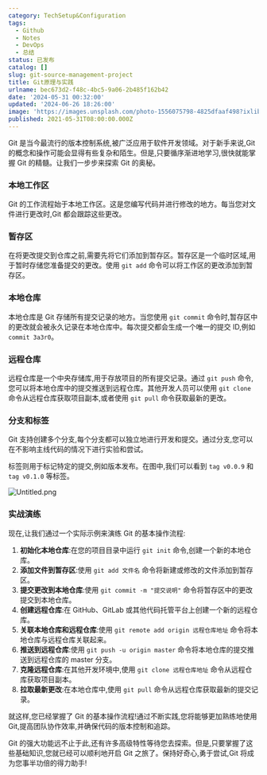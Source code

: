```yaml
---
category: TechSetup&Configuration
tags:
  - Github
  - Notes
  - DevOps
  - 总结
status: 已发布
catalog: []
slug: git-source-management-project
title: Git原理与实践
urlname: bec673d2-f48c-4bc5-9a06-2b485f162b42
date: '2024-05-31 00:32:00'
updated: '2024-06-26 18:26:00'
image: 'https://images.unsplash.com/photo-1556075798-4825dfaaf498?ixlib=rb-4.0.3&q=85&fm=jpg&crop=entropy&cs=srgb'
published: 2021-05-31T08:00:00.000Z
---
```


Git 是当今最流行的版本控制系统,被广泛应用于软件开发领域。对于新手来说,Git 的概念和操作可能会显得有些复杂和陌生。但是,只要循序渐进地学习,很快就能掌握 Git 的精髓。让我们一步步来探索 Git 的奥秘。


### 本地工作区


Git 的工作流程始于本地工作区。这是您编写代码并进行修改的地方。每当您对文件进行更改时,Git 都会跟踪这些更改。


### 暂存区


在将更改提交到仓库之前,需要先将它们添加到暂存区。暂存区是一个临时区域,用于暂时存储您准备提交的更改。使用 `git add` 命令可以将工作区的更改添加到暂存区。


### 本地仓库


本地仓库是 Git 存储所有提交记录的地方。当您使用 `git commit` 命令时,暂存区中的更改就会被永久记录在本地仓库中。每次提交都会生成一个唯一的提交 ID,例如 `commit 3a3r0`。


### 远程仓库


远程仓库是一个中央存储库,用于存放项目的所有提交记录。通过 `git push` 命令,您可以将本地仓库中的提交推送到远程仓库。其他开发人员可以使用 `git clone` 命令从远程仓库获取项目副本,或者使用 `git pull` 命令获取最新的更改。


### 分支和标签


Git 支持创建多个分支,每个分支都可以独立地进行开发和提交。通过分支,您可以在不影响主线代码的情况下进行实验和尝试。


标签则用于标记特定的提交,例如版本发布。在图中,我们可以看到 `tag v0.0.9` 和 `tag v0.1.0` 等标签。


![Untitled.png](https://prod-files-secure.s3.us-west-2.amazonaws.com/5d24fe63-e567-4804-86f9-9fdc62e13082/77b77e01-3aab-4add-bdbd-7f489727861d/Untitled.png?X-Amz-Algorithm=AWS4-HMAC-SHA256&X-Amz-Content-Sha256=UNSIGNED-PAYLOAD&X-Amz-Credential=ASIAZI2LB4666JSGKHR7%2F20250324%2Fus-west-2%2Fs3%2Faws4_request&X-Amz-Date=20250324T213316Z&X-Amz-Expires=3600&X-Amz-Security-Token=IQoJb3JpZ2luX2VjEJ3%2F%2F%2F%2F%2F%2F%2F%2F%2F%2FwEaCXVzLXdlc3QtMiJHMEUCICvIXwH2sZ6SB%2BRiWcgF4ChwwhK%2Ft5D6AKxAyqu4p8%2FiAiEA3DRUIbdtizC%2FsPdJMf2SDyGO6aiJkPBK%2BBaV0%2BeZ620qiAQI9v%2F%2F%2F%2F%2F%2F%2F%2F%2F%2FARAAGgw2Mzc0MjMxODM4MDUiDLP8p9YL7tgdyKdKwircAzauuIKnH3zj6wTrCLmeBgcwmt2rzk2Zmj8GVrSlb7CjEFQpP6dIO%2FONsbGAwDh5jElE%2F2hlXfx0tbhp7TKNhuaY3cKkYh2A%2FXNkA5r2f4VkShGdqwL4wTBvHYO5DQe7Tg9WEWbCl0w8m%2BNp8MHnQVr5s77TEIDz7WY6OaEa8Z0O3Mp%2Fy52RqPHVsA5LqrTjvrr5ztVruJEr%2FErNr1p9CGfML8hpxFBXaFCrLjJGzKJKAxN7L8XElci0Yyw84iWQoNZqGSzBDykLBf36ObliTouvgVFgYZ0kyilEOMYiMaA2hTVYgXJmi2iToS5PqZmGIv1Hl4tcePENBwqpbo%2FcYalwgXSu%2BQ38Phvio0gAgusGhQBMTXxW9UK1z9HBIY9%2BObmsUHW3fooBLf8sSy3XU9lWEk4N5PvxoltY%2FciiZpBnSjvUzXzw24r4wCSdOYHVbxPPyueIreTyZ6N1R3T1ydquOfqJ5LtA%2BZv9t%2F4f3unh1GgGh%2FyXjZKyOfWHA1LCIRj9hoEwdRepxNFYyxNOtoJWPJWvvqVynNz1WjQalv%2FltAuB9jz1%2B0ZQySWC6tevRNxmcUtB38p3q%2Bst6wR3KWH3A0p40BLs6GeI%2F52aF0AwpeYObh%2B6Yb1tr8I2MIORh78GOqUBCRGU%2FX0s5PL4RYzzPoeFcPETzr0D06PtyFZ2UBhVAI%2FveECFOk3VWkk99rp8a4oe4gMmst1rvYkkfdCwBmFUT0jCFPANWbH5nj%2Bh1jFLTd4%2BOGf6qLJVJOjC%2Ft%2FS%2FhbJFCFfGdcIpZJP7rh7rHil9vnkpUpb5z%2BfguccUndeCu%2Bo0PF9Y53DwS3PHHXzo9%2FzVxKI6rcCT7EqoS5HtmGGBJwiTROp&X-Amz-Signature=9cf5df61ce5a4955078ff1685ec0025cee8c21a683b2cfaec76ad785b392b735&X-Amz-SignedHeaders=host&x-id=GetObject)


### 实战演练


现在,让我们通过一个实际示例来演练 Git 的基本操作流程:

1. **初始化本地仓库**:在您的项目目录中运行 `git init` 命令,创建一个新的本地仓库。
2. **添加文件到暂存区**:使用 `git add 文件名` 命令将新建或修改的文件添加到暂存区。
3. **提交更改到本地仓库**:使用 `git commit -m "提交说明"` 命令将暂存区中的更改提交到本地仓库。
4. **创建远程仓库**:在 GitHub、GitLab 或其他代码托管平台上创建一个新的远程仓库。
5. **关联本地仓库和远程仓库**:使用 `git remote add origin 远程仓库地址` 命令将本地仓库与远程仓库关联起来。
6. **推送到远程仓库**:使用 `git push -u origin master` 命令将本地仓库的提交推送到远程仓库的 master 分支。
7. **克隆远程仓库**:在其他开发环境中,使用 `git clone 远程仓库地址` 命令从远程仓库获取项目副本。
8. **拉取最新更改**:在本地仓库中,使用 `git pull` 命令从远程仓库获取最新的提交记录。

就这样,您已经掌握了 Git 的基本操作流程!通过不断实践,您将能够更加熟练地使用 Git,提高团队协作效率,并确保代码的版本控制和追踪。


Git 的强大功能远不止于此,还有许多高级特性等待您去探索。但是,只要掌握了这些基础知识,您就已经可以顺利地开启 Git 之旅了。保持好奇心,勇于尝试,Git 将成为您事半功倍的得力助手!

